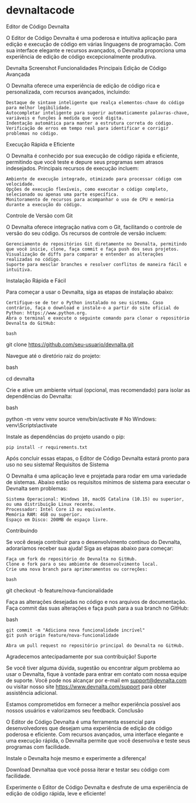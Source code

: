 # devnaltacode
Editor de Código Devnalta

O Editor de Código Devnalta é uma poderosa e intuitiva aplicação para edição e execução de código em várias linguagens de programação. Com sua interface elegante e recursos avançados, o Devnalta proporciona uma experiência de edição de código excepcionalmente produtiva.

Devnalta Screenshot
Funcionalidades Principais
Edição de Código Avançada

O Devnalta oferece uma experiência de edição de código rica e personalizada, com recursos avançados, incluindo:

    Destaque de sintaxe inteligente que realça elementos-chave do código para melhor legibilidade.
    Autocompletar inteligente para sugerir automaticamente palavras-chave, variáveis e funções à medida que você digita.
    Indentação automática para manter a estrutura correta do código.
    Verificação de erros em tempo real para identificar e corrigir problemas no código.

Execução Rápida e Eficiente

O Devnalta é conhecido por sua execução de código rápida e eficiente, permitindo que você teste e depure seus programas sem atrasos indesejados. Principais recursos de execução incluem:

    Ambiente de execução integrado, otimizado para processar código com velocidade.
    Opções de execução flexíveis, como executar o código completo, selecionado ou apenas uma parte específica.
    Monitoramento de recursos para acompanhar o uso de CPU e memória durante a execução do código.

Controle de Versão com Git

O Devnalta oferece integração nativa com o Git, facilitando o controle de versão do seu código. Os recursos de controle de versão incluem:

    Gerenciamento de repositórios Git diretamente no Devnalta, permitindo que você inicie, clone, faça commit e faça push dos seus projetos.
    Visualização de diffs para comparar e entender as alterações realizadas no código.
    Suporte para mesclar branches e resolver conflitos de maneira fácil e intuitiva.

Instalação Rápida e Fácil

Para começar a usar o Devnalta, siga as etapas de instalação abaixo:

    Certifique-se de ter o Python instalado no seu sistema. Caso contrário, faça o download e instale-o a partir do site oficial do Python: https://www.python.org.
    Abra o terminal e execute o seguinte comando para clonar o repositório Devnalta do GitHub:

    bash

git clone https://github.com/seu-usuario/devnalta.git

Navegue até o diretório raiz do projeto:

bash

cd devnalta

Crie e ative um ambiente virtual (opcional, mas recomendado) para isolar as dependências do Devnalta:

bash

python -m venv venv
source venv/bin/activate  # No Windows: venv\Scripts\activate

Instale as dependências do projeto usando o pip:

    pip install -r requirements.txt

Após concluir essas etapas, o Editor de Código Devnalta estará pronto para uso no seu sistema!
Requisitos de Sistema

O Devnalta é uma aplicação leve e projetada para rodar em uma variedade de sistemas. Abaixo estão os requisitos mínimos de sistema para executar o Devnalta sem problemas:

    Sistema Operacional: Windows 10, macOS Catalina (10.15) ou superior, ou uma distribuição Linux recente.
    Processador: Intel Core i3 ou equivalente.
    Memória RAM: 4GB ou superior.
    Espaço em Disco: 200MB de espaço livre.

Contribuindo

Se você deseja contribuir para o desenvolvimento contínuo do Devnalta, adoraríamos receber sua ajuda! Siga as etapas abaixo para começar:

    Faça um fork do repositório do Devnalta no GitHub.
    Clone o fork para o seu ambiente de desenvolvimento local.
    Crie uma nova branch para aprimoramentos ou correções:

    bash

git checkout -b feature/nova-funcionalidade

Faça as alterações desejadas no código e nos arquivos de documentação.
Faça commit das suas alterações e faça push para a sua branch no GitHub:

bash

    git commit -m "Adiciona nova funcionalidade incrível"
    git push origin feature/nova-funcionalidade

    Abra um pull request no repositório principal do Devnalta no GitHub.

Agradecemos antecipadamente por sua contribuição!
Suporte

Se você tiver alguma dúvida, sugestão ou encontrar algum problema ao usar o Devnalta, fique à vontade para entrar em contato com nossa equipe de suporte. Você pode nos alcançar por e-mail em support@devnalta.com ou visitar nosso site https://www.devnalta.com/support para obter assistência adicional.

Estamos comprometidos em fornecer a melhor experiência possível aos nossos usuários e valorizamos seu feedback.
Conclusão

O Editor de Código Devnalta é uma ferramenta essencial para desenvolvedores que desejam uma experiência de edição de código poderosa e eficiente. Com recursos avançados, uma interface elegante e uma execução rápida, o Devnalta permite que você desenvolva e teste seus programas com facilidade.

Instale o Devnalta hoje mesmo e experimente a diferença!

Download Devnaltaa que você possa iterar e testar seu código com facilidade.

Experimente o Editor de Código Devnalta e desfrute de uma experiência de edição de código rápida, leve e eficiente!
